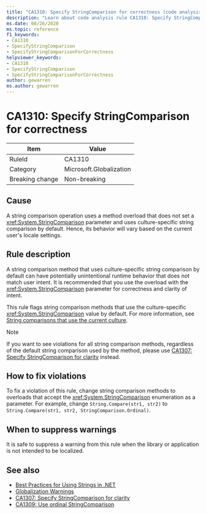 ```yaml
---
title: "CA1310: Specify StringComparison for correctness (code analysis)"
description: "Learn about code analysis rule CA1310: Specify StringComparison for correctness"
ms.date: 08/26/2020
ms.topic: reference
f1_keywords:
- CA1310
- SpecifyStringComparison
- SpecifyStringComparisonForCorrectness
helpviewer_keywords:
- CA1310
- SpecifyStringComparison
- SpecifyStringComparisonForCorrectness
author: gewarren
ms.author: gewarren
---
```

# CA1310: Specify StringComparison for correctness

|Item|Value|
|-|-|
|RuleId|CA1310|
|Category|Microsoft.Globalization|
|Breaking change|Non-breaking|

## Cause

A string comparison operation uses a method overload that does not set a <xref:System.StringComparison> parameter and uses culture-specific string comparison by default. Hence, its behavior will vary based on the current user's locale settings.

## Rule description

A string comparison method that uses culture-specific string comparison by default can have potentially unintentional runtime behavior that does not match user intent. It is recommended that you use the overload with the <xref:System.StringComparison> parameter for correctness and clarity of intent.

This rule flags string comparison methods that use the culture-specific <xref:System.StringComparison> value by default. For more information, see [String comparisons that use the current culture](../../../standard/base-types/best-practices-strings.md#string-comparisons-that-use-the-current-culture).

> [!NOTE]
> If you want to see violations for all string comparison methods, regardless of the default string comparison used by the method, please use [CA1307: Specify StringComparison for clarity](ca1307.md) instead.

## How to fix violations

To fix a violation of this rule, change string comparison methods to overloads that accept the <xref:System.StringComparison> enumeration as a parameter. For example, change `String.Compare(str1, str2)` to `String.Compare(str1, str2, StringComparison.Ordinal)`.

## When to suppress warnings

It is safe to suppress a warning from this rule when the library or application is not intended to be localized.

## See also

- [Best Practices for Using Strings in .NET](../../../standard/base-types/best-practices-strings.md)
- [Globalization Warnings](globalization-warnings.md)
- [CA1307: Specify StringComparison for clarity](ca1307.md)
- [CA1309: Use ordinal StringComparison](ca1309.md)
